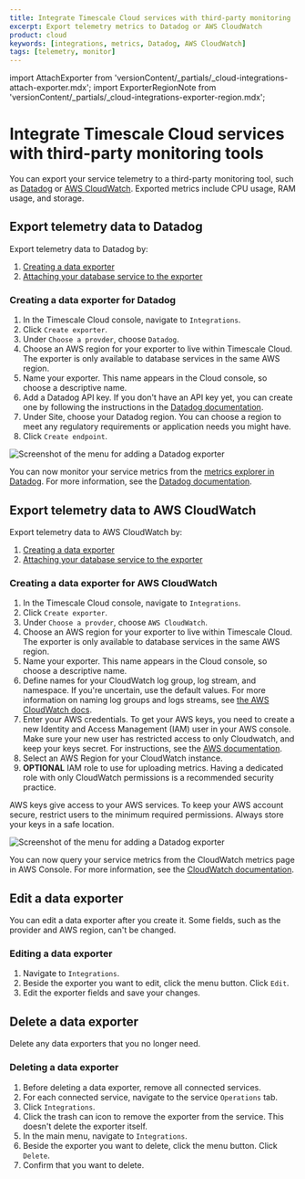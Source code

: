 ```yaml
---
title: Integrate Timescale Cloud services with third-party monitoring
excerpt: Export telemetry metrics to Datadog or AWS CloudWatch
product: cloud
keywords: [integrations, metrics, Datadog, AWS CloudWatch]
tags: [telemetry, monitor]
---
```


import AttachExporter from 'versionContent/_partials/_cloud-integrations-attach-exporter.mdx';
import ExporterRegionNote from 'versionContent/_partials/_cloud-integrations-exporter-region.mdx';

# Integrate Timescale Cloud services with third-party monitoring tools

You can export your service telemetry to a third-party monitoring tool, such as
[Datadog][datadog] or [AWS CloudWatch][cloudwatch]. Exported metrics include
CPU usage, RAM usage, and storage.

## Export telemetry data to Datadog

Export telemetry data to Datadog by:

1.  [Creating a data exporter](#creating-a-data-exporter-for-datadog)
1.  [Attaching your database service to the exporter](#attaching-a-datadog-data-exporter-to-a-service)

<ExporterRegionNote />

<procedure>

### Creating a data exporter for Datadog

1.  In the Timescale Cloud console, navigate to `Integrations`.
1.  Click `Create exporter`.
1.  Under `Choose a provder`, choose `Datadog`.
1.  Choose an AWS region for your exporter to live within Timescale Cloud. The
    exporter is only available to database services in the same AWS region.
1.  Name your exporter. This name appears in the Cloud console, so choose a
    descriptive name.
1.  Add a Datadog API key. If you don't have an API key yet, you can create one
    by following the instructions in the [Datadog
    documentation][datadog-api-key].
1.  Under Site, choose your Datadog region. You can choose a region to meet any
    regulatory requirements or application needs you might have.
1.  Click `Create endpoint`.

<img class="main-content__illustration"
src="https://s3.amazonaws.com/assets.timescale.com/docs/images/tsc-integrations-datadog.png"
alt="Screenshot of the menu for adding a Datadog exporter" />

</procedure>

<AttachExporter integration="Datadog" />

You can now monitor your service metrics from the [metrics explorer in
Datadog][datadog-metrics-explorer]. For more information, see the [Datadog
documentation][datadog-docs].

## Export telemetry data to AWS CloudWatch

Export telemetry data to AWS CloudWatch by:

1.  [Creating a data exporter](#creating-a-data-exporter-for-aws-cloudwatch)
1.  [Attaching your database service to the exporter](#attaching-a-cloudwatch-data-exporter-to-a-service)

<ExporterRegionNote />

<procedure>

### Creating a data exporter for AWS CloudWatch

1.  In the Timescale Cloud console, navigate to `Integrations`.
1.  Click `Create exporter`.
1.  Under `Choose a provder`, choose `AWS CloudWatch`.
1.  Choose an AWS region for your exporter to live within Timescale Cloud. The
    exporter is only available to database services in the same AWS region.
1.  Name your exporter. This name appears in the Cloud console, so choose a
    descriptive name.
1.  Define names for your CloudWatch log group, log stream, and namespace. If
    you're uncertain, use the default values. For more information on naming log
    groups and logs streams, see [the AWS CloudWatch
    docs][cloudwatch-log-naming].
1.  Enter your AWS credentials. To get your AWS keys, you need to create a new
    Identity and Access Management (IAM) user in your AWS console. Make sure
    your new user has restricted access to only Cloudwatch, and keep your keys
    secret. For instructions, see the [AWS documentation][aws-access-keys].
1.  Select an AWS Region for your CloudWatch instance.
1.  **OPTIONAL** IAM role to use for uploading metrics. Having a dedicated role
    with only CloudWatch permissions is a recommended security practice.

<highlight type="warning">
AWS keys give access to your AWS services. To keep your AWS account secure,
restrict users to the minimum required permissions. Always store your keys in a
safe location.
</highlight>

<img class="main-content__illustration"
src="https://s3.amazonaws.com/assets.timescale.com/docs/images/tsc-integrations-cloudwatch.png"
alt="Screenshot of the menu for adding a Datadog exporter" />

</procedure>

<AttachExporter integration="CloudWatch" />

You can now query your service metrics from the CloudWatch metrics page in AWS
Console. For more information, see the [CloudWatch
documentation][cloudwatch-docs].

## Edit a data exporter

You can edit a data exporter after you create it. Some fields, such as the
provider and AWS region, can't be changed.

<procedure>

### Editing a data exporter

1.  Navigate to `Integrations`.
1.  Beside the exporter you want to edit, click the menu button. Click `Edit`.
1.  Edit the exporter fields and save your changes.

</procedure>

## Delete a data exporter

Delete any data exporters that you no longer need.

<procedure>

### Deleting a data exporter

1.  Before deleting a data exporter, remove all connected services.
1.  For each connected service, navigate to the service `Operations` tab.
1.  Click `Integrations`.
1.  Click the trash can icon to remove the exporter from the service. This
    doesn't delete the exporter itself.
1.  In the main menu, navigate to `Integrations`.
1.  Beside the exporter you want to delete, click the menu button. Click
    `Delete`.
1.  Confirm that you want to delete.

</procedure>

[aws-access-keys]: https://docs.aws.amazon.com/IAM/latest/UserGuide/id_users_create.html#id_users_create_console
[cloudwatch]: https://aws.amazon.com/cloudwatch/
[cloudwatch-docs]: https://docs.aws.amazon.com/cloudwatch/index.html
[cloudwatch-log-naming]: https://docs.aws.amazon.com/AmazonCloudWatch/latest/logs/Working-with-log-groups-and-streams.html
[datadog]: https://www.datadoghq.com
[datadog-api-key]: https://docs.datadoghq.com/account_management/api-app-keys/#add-an-api-key-or-client-token
[datadog-docs]: https://docs.datadoghq.com/
[datadog-metrics-explorer]: https://app.datadoghq.com/metric/explorer
